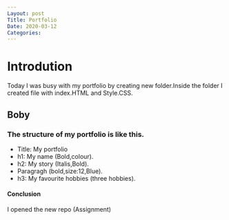 ```yaml
---
Layout: post
Title: Portfolio
Date: 2020-03-12
Categories:
---
```

# Introdution

Today I was busy with my portfolio by creating new folder.Inside the folder I created file with index.HTML and Style.CSS.

## Boby

### The structure of my portfolio is like this.

- Title: My portfolio
- h1: My name (Bold,colour).
- h2: My story (Italis,Bold).
- Paragragh (bold,size:12,Blue).
- h3: My favourite hobbies (three hobbies).

#### Conclusion

I opened the new repo (Assignment)

